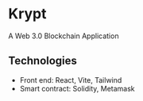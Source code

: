 # Krypt
A Web 3.0 Blockchain Application

## Technologies
- Front end: React, Vite, Tailwind
- Smart contract: Solidity, Metamask 
